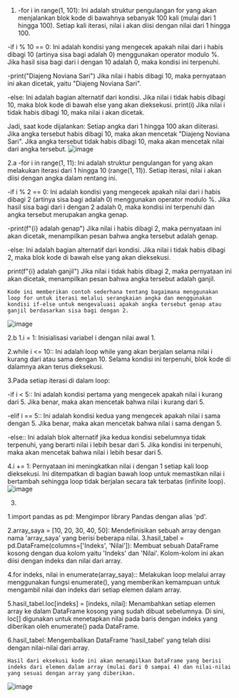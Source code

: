 1. -for i in range(1, 101):
Ini adalah struktur pengulangan for yang akan menjalankan blok kode di bawahnya sebanyak 100 kali (mulai dari 1 hingga 100). Setiap kali iterasi, nilai i akan diisi dengan nilai dari 1 hingga 100.

-if i % 10 == 0:
Ini adalah kondisi yang mengecek apakah nilai dari i habis dibagi 10 (artinya sisa bagi adalah 0) menggunakan operator modulo %. Jika hasil sisa bagi dari i dengan 10 adalah 0, maka kondisi ini terpenuhi.

-print("Diajeng Noviana Sari")
Jika nilai i habis dibagi 10, maka pernyataan ini akan dicetak, yaitu "Diajeng Noviana Sari".

-else:
Ini adalah bagian alternatif dari kondisi. Jika nilai i tidak habis dibagi 10, maka blok kode di bawah else yang akan dieksekusi.
print(i)
Jika nilai i tidak habis dibagi 10, maka nilai i akan dicetak.

Jadi, saat kode dijalankan:
Setiap angka dari 1 hingga 100 akan diiterasi.
Jika angka tersebut habis dibagi 10, maka akan mencetak "Diajeng Noviana Sari".
Jika angka tersebut tidak habis dibagi 10, maka akan mencetak nilai dari angka tersebut.
![image](https://github.com/ajenggdn/Tugas1PBO/assets/145746946/c2c74c80-69f8-466d-80b1-d8cc203503f6)

2.a
-for i in range(1, 11):
Ini adalah struktur pengulangan for yang akan melakukan iterasi dari 1 hingga 10 (range(1, 11)). Setiap iterasi, nilai i akan diisi dengan angka dalam rentang ini.

-if i % 2 == 0:
Ini adalah kondisi yang mengecek apakah nilai dari i habis dibagi 2 (artinya sisa bagi adalah 0) menggunakan operator modulo %. Jika hasil sisa bagi dari i dengan 2 adalah 0, maka kondisi ini terpenuhi dan angka tersebut merupakan angka genap.

-print(f"{i} adalah genap")
Jika nilai i habis dibagi 2, maka pernyataan ini akan dicetak, menampilkan pesan bahwa angka tersebut adalah genap.

-else:
Ini adalah bagian alternatif dari kondisi. Jika nilai i tidak habis dibagi 2, maka blok kode di bawah else yang akan dieksekusi.

print(f"{i} adalah ganjil")
Jika nilai i tidak habis dibagi 2, maka pernyataan ini akan dicetak, menampilkan pesan bahwa angka tersebut adalah ganjil.

	Kode ini memberikan contoh sederhana tentang bagaimana menggunakan loop for untuk iterasi melalui serangkaian angka dan menggunakan kondisi if-else untuk mengevaluasi apakah angka tersebut genap atau ganjil berdasarkan sisa bagi dengan 2.
![image](https://github.com/ajenggdn/Tugas1PBO/assets/145746946/d4b2992a-0e7f-4e9a-96da-780bb0ec89d6)

2.b
1.i = 1: Inisialisasi variabel i dengan nilai awal 1.

2.while i <= 10:: Ini adalah loop while yang akan berjalan selama nilai i kurang dari atau sama dengan 10. Selama kondisi ini terpenuhi, blok kode di dalamnya akan terus dieksekusi.

3.Pada setiap iterasi di dalam loop:

-if i < 5:: Ini adalah kondisi pertama yang mengecek apakah nilai i kurang dari 5. Jika benar, maka akan mencetak bahwa nilai i kurang dari 5.

-elif i == 5:: Ini adalah kondisi kedua yang mengecek apakah nilai i sama dengan 5. Jika benar, maka akan mencetak bahwa nilai i sama dengan 5.

-else:: Ini adalah blok alternatif jika kedua kondisi sebelumnya tidak terpenuhi, yang berarti nilai i lebih besar dari 5. Jika kondisi ini terpenuhi, maka akan mencetak bahwa nilai i lebih besar dari 5.

4.i += 1: Pernyataan ini meningkatkan nilai i dengan 1 setiap kali loop dieksekusi. Ini ditempatkan di bagian bawah loop untuk memastikan nilai i bertambah sehingga loop tidak berjalan secara tak terbatas (infinite loop).
![image](https://github.com/ajenggdn/Tugas1PBO/assets/145746946/788e0c6c-d5e2-4cd5-8177-a911c64097f3)

3.
1.import pandas as pd: Mengimpor library Pandas dengan alias 'pd'.
  
2.array_saya = [10, 20, 30, 40, 50]: Mendefinisikan sebuah array dengan nama 'array_saya' yang berisi beberapa nilai.
3.hasil_tabel = pd.DataFrame(columns=['Indeks', 'Nilai']): Membuat sebuah DataFrame kosong dengan dua kolom yaitu 'Indeks' dan 'Nilai'. Kolom-kolom ini akan diisi dengan indeks dan nilai dari array.

4.for indeks, nilai in enumerate(array_saya):: Melakukan loop melalui array menggunakan fungsi enumerate(), yang memberikan kemampuan untuk mengambil nilai dan indeks dari setiap elemen dalam array.

5.hasil_tabel.loc[indeks] = [indeks, nilai]: Menambahkan setiap elemen array ke dalam DataFrame kosong yang sudah dibuat sebelumnya. Di sini, loc[] digunakan untuk menetapkan nilai pada baris dengan indeks yang diberikan oleh enumerate() pada DataFrame.

6.hasil_tabel: Mengembalikan DataFrame 'hasil_tabel' yang telah diisi dengan nilai-nilai dari array.

	Hasil dari eksekusi kode ini akan menampilkan DataFrame yang berisi indeks dari elemen dalam array (mulai dari 0 sampai 4) dan nilai-nilai yang sesuai dengan array yang diberikan. 
![image](https://github.com/ajenggdn/Tugas1PBO/assets/145746946/dfbc7cb8-c858-4c6c-9fa2-c6ba1262dc45)










